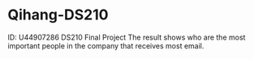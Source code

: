# Qihang-DS210
ID: U44907286
DS210 Final Project
The result shows who are the most important people in the company that receives most email.
